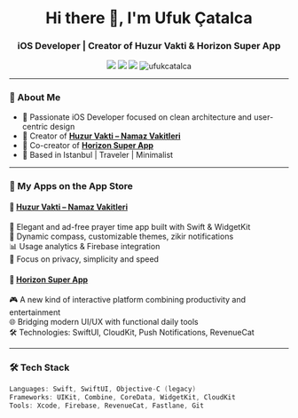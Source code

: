 <h1 align="center">Hi there 👋, I'm Ufuk Çatalca</h1>
<h3 align="center">iOS Developer | Creator of Huzur Vakti & Horizon Super App</h3>

<p align="center">
  <img src="https://img.shields.io/badge/Swift-FA7343?style=flat&logo=swift&logoColor=white"/>
  <img src="https://img.shields.io/badge/Xcode-1575F9?style=flat&logo=xcode&logoColor=white"/>
  <img src="https://img.shields.io/badge/iOS-000000?style=flat&logo=apple&logoColor=white"/>
  <img src="https://komarev.com/ghpvc/?username=ufukcatalca&style=flat&color=blue" alt="ufukcatalca" />
</p>

---

### 🚀 About Me

- 🎯 Passionate iOS Developer focused on clean architecture and user-centric design  
- 🕌 Creator of [**Huzur Vakti – Namaz Vakitleri**](https://apps.apple.com/tr/app/huzur-vakti-namaz-vakitleri/id6748117055?l=tr)  
- 🌄 Co-creator of [**Horizon Super App**](https://appadvice.com/game/app/horizon/6745342198)  
- 📍 Based in Istanbul | Traveler | Minimalist

---

### 📱 My Apps on the App Store

#### 🔹 [Huzur Vakti – Namaz Vakitleri](https://apps.apple.com/tr/app/huzur-vakti-namaz-vakitleri/id6748117055?l=tr)  
🕋 Elegant and ad-free prayer time app built with Swift & WidgetKit  
🧭 Dynamic compass, customizable themes, zikir notifications  
📊 Usage analytics & Firebase integration  
🌙 Focus on privacy, simplicity and speed

#### 🔹 [Horizon Super App](https://appadvice.com/game/app/horizon/6745342198)  
🎮 A new kind of interactive platform combining productivity and entertainment  
🌐 Bridging modern UI/UX with functional daily tools  
🛠️ Technologies: SwiftUI, CloudKit, Push Notifications, RevenueCat

---

### 🛠️ Tech Stack

```swift
Languages: Swift, SwiftUI, Objective-C (legacy)
Frameworks: UIKit, Combine, CoreData, WidgetKit, CloudKit
Tools: Xcode, Firebase, RevenueCat, Fastlane, Git
